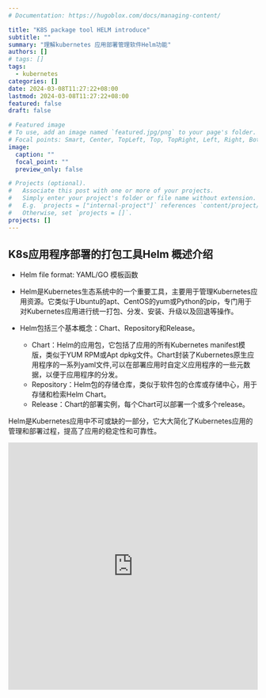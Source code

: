 ```yaml
---
# Documentation: https://hugoblox.com/docs/managing-content/

title: "K8S package tool HELM introduce"
subtitle: ""
summary: "理解kubernetes 应用部署管理软件Helm功能"
authors: []
# tags: []
tags:
  - kubernetes
categories: []
date: 2024-03-08T11:27:22+08:00
lastmod: 2024-03-08T11:27:22+08:00
featured: false
draft: false

# Featured image
# To use, add an image named `featured.jpg/png` to your page's folder.
# Focal points: Smart, Center, TopLeft, Top, TopRight, Left, Right, BottomLeft, Bottom, BottomRight.
image:
  caption: ""
  focal_point: ""
  preview_only: false

# Projects (optional).
#   Associate this post with one or more of your projects.
#   Simply enter your project's folder or file name without extension.
#   E.g. `projects = ["internal-project"]` references `content/project/deep-learning/index.md`.
#   Otherwise, set `projects = []`.
projects: []
---
```


## K8s应用程序部署的打包工具Helm 概述介绍
- Helm file format: YAML/GO 模板函数
- Helm是Kubernetes生态系统中的一个重要工具，主要用于管理Kubernetes应用资源。它类似于Ubuntu的apt、CentOS的yum或Python的pip，专门用于对Kubernetes应用进行统一打包、分发、安装、升级以及回退等操作。

- Helm包括三个基本概念：Chart、Repository和Release。
  - Chart：Helm的应用包，它包括了应用的所有Kubernetes manifest模版，类似于YUM RPM或Apt dpkg文件。Chart封装了Kubernetes原生应用程序的一系列yaml文件,可以在部署应用时自定义应用程序的一些元数据，以便于应用程序的分发。
  - Repository：Helm包的存储仓库，类似于软件包的仓库或存储中心，用于存储和检索Helm Chart。
  - Release：Chart的部署实例，每个Chart可以部署一个或多个release。

Helm是Kubernetes应用中不可或缺的一部分，它大大简化了Kubernetes应用的管理和部署过程，提高了应用的稳定性和可靠性。


<iframe src="https://player.bilibili.com/player.html?bvid=BV1tm4y177MC" width="100%" height="500" frameborder="0" allowfullscreen="true"></iframe>

